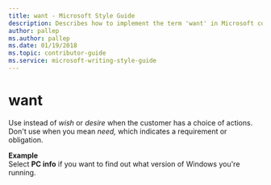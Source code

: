 ```yaml
---
title: want - Microsoft Style Guide
description: Describes how to implement the term 'want' in Microsoft content and provides an example of using the term 'want' in content.
author: pallep
ms.author: pallep
ms.date: 01/19/2018
ms.topic: contributor-guide
ms.service: microsoft-writing-style-guide
---
```


# want

Use instead of *wish* or *desire* when the customer has a choice of actions. Don't use when you mean *need,* which indicates a requirement or obligation.

**Example**  
Select **PC info** if you want to find out what version of Windows you're running.
